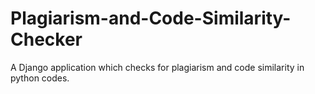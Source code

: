 # Plagiarism-and-Code-Similarity-Checker
A Django application which checks for plagiarism and code similarity in python codes.
